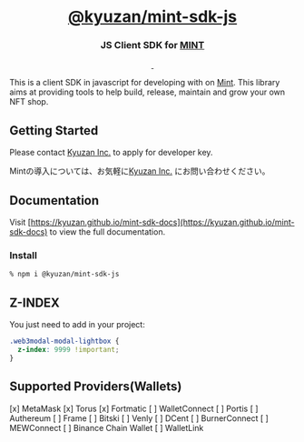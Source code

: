 <p align="center">
    <a href="https://www.npmjs.com/package/@kyuzan/mint-sdk-js">
        <h1 align="center">@kyuzan/mint-sdk-js</h1>
    </a>
    <h3 align="center">JS Client SDK for <a href="https://www.mintnft.jp/">MINT</a></h3>

</p>

<p align="center">
  <a aria-label="NPM version" href="https://www.npmjs.com/package/@kyuzan/mint-sdk-js">
    <img alt="" src="https://img.shields.io/npm/v/@kyuzan/mint-sdk-js.svg?style=for-the-badge&labelColor=000000" />
  </a>
  <a aria-label="License" href="https://github.com/@kyuzan/mint-sdk-js/blob/v2/license.md">
    <img alt="" src="https://img.shields.io/npm/l/next.svg?style=for-the-badge&labelColor=000000" />
  </a>
</p>

This is a client SDK in javascript for developing with on [Mint]((https://www.mintnft.jp/)).
This library aims at providing tools to help build, release, maintain and grow your own NFT shop.

## Getting Started

Please contact [Kyuzan Inc.](https://kyuzan.com/) to apply for developer key.

Mintの導入については、お気軽に[Kyuzan Inc.](https://www.mintnft.jp/) にお問い合わせください。

## Documentation

Visit [https://kyuzan.github.io/mint-sdk-docs](https://kyuzan.github.io/mint-sdk-docs) to view the full documentation.

### Install

```bash
% npm i @kyuzan/mint-sdk-js
```

## Z-INDEX

You just need to add in your project:

```css
.web3modal-modal-lightbox {
  z-index: 9999 !important;
}
```

## Supported Providers(Wallets)

[x] MetaMask
[x] Torus
[x] Fortmatic
[ ] WalletConnect
[ ] Portis
[ ] Authereum
[ ] Frame
[ ] Bitski
[ ] Venly
[ ] DCent
[ ] BurnerConnect
[ ] MEWConnect
[ ] Binance Chain Wallet
[ ] WalletLink